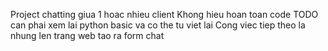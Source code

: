 Project chatting giua 1 hoac nhieu client
Khong hieu hoan toan code
TODO can phai xem lai python basic va co the tu viet lai
Cong viec tiep theo la nhung len trang web tao ra form chat
